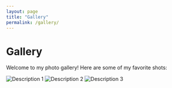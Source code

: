 ```yaml
---
layout: page
title: "Gallery"
permalink: /gallery/
---
```


# Gallery

Welcome to my photo gallery! Here are some of my favorite shots:

<!-- Add images here -->

![Description 1](/path/to/image1.jpg)
![Description 2](/path/to/image2.jpg)
![Description 3](/path/to/image3.jpg)

